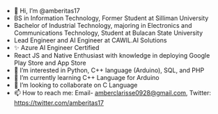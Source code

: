 - 👋 Hi, I’m @amberitas17
- BS in Information Technology, Former Student at Silliman University
- Bachelor of Industrial Technology, majoring in Electronics and Communications Technology, Student at Bulacan State University
- Lead Engineer and AI Engineer at CAWIL.AI Solutions
- ✨ Azure AI Engineer Certified
- React JS and Native Enthusiast with knowledge in deploying Google Play Store and App Store
- 👀 I’m interested in Python, C++ language (Arduino), SQL, and PHP
- 🌱 I’m currently learning C++ Language for Arduino
- 💞️ I’m looking to collaborate on C Language
- 📫 How to reach me: Email- amberclarisse0928@gmail.com, Twitter: https://twitter.com/amberitas17

<!---
amberitas17/amberitas17 is a ✨ special ✨ repository because its `README.md` (this file) appears on your GitHub profile.
You can click the Preview link to take a look at your changes.
--->

